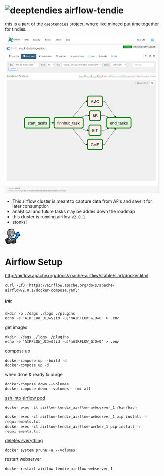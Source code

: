 # ![deeptendies](../Downloads/deeptendies.jpeg) airflow-tendie

this is a part of the `deeptendies` project, where like minded put time together for tindies. 

![image-20210219021925826](README.assets/image-20210219021925826.png)



- This airflow cluster is meant to capture data from APIs and save it for later consumption
- analytical and future tasks may be added down the roadmap
- this cluster is running airflow `v2.0.1`
- stonks! 

![img](README.assets/stonks.png)

# Airflow Setup

http://airflow.apache.org/docs/apache-airflow/stable/start/docker.html

```
curl -LfO 'https://airflow.apache.org/docs/apache-airflow/2.0.1/docker-compose.yaml'
```

##### Init

```
mkdir -p ./dags ./logs ./plugins
echo -e "AIRFLOW_UID=$(id -u)\nAIRFLOW_GID=0" > .env
```

get images

```
mkdir ./dags ./logs ./plugins
echo -e "AIRFLOW_UID=$(id -u)\nAIRFLOW_GID=0" > .env
```

compose up

````
docker-compose up --build -d
docker-compose up -d
````

when done & ready to purge

```
docker-compose down --volumes
docker-compose down --volumes --rmi all
```





[ssh into airflow pod](https://phase2.github.io/devtools/common-tasks/ssh-into-a-container/)

```
docker exec -it airflow-tendie_airflow-webserver_1 /bin/bash
```

```
docker exec -it airflow-tendie_airflow-webserver_1 pip install -r requirements.txt
docker exec -it airflow-tendie_airflow-worker_1 pip install -r requirements.txt
```

[deletes everything](https://stackoverflow.com/questions/44785585/docker-how-to-delete-all-local-docker-images)

```
docker system prune -a --volumes
```



restart webserver
```shell
docker restart airflow-tendie_airflow-webserver_1
```
